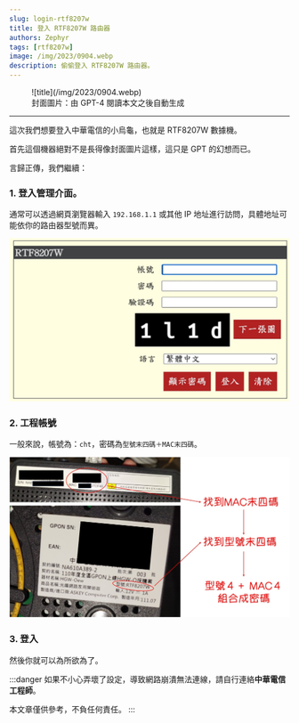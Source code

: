 ```yaml
---
slug: login-rtf8207w
title: 登入 RTF8207W 路由器
authors: Zephyr
tags: [rtf8207w]
image: /img/2023/0904.webp
description: 偷偷登入 RTF8207W 路由器。
---
```


<figure>
![title](/img/2023/0904.webp)
<figcaption>封面圖片：由 GPT-4 閱讀本文之後自動生成</figcaption>
</figure>

---

這次我們想要登入中華電信的小烏龜，也就是 RTF8207W 數據機。

首先這個機器絕對不是長得像封面圖片這樣，這只是 GPT 的幻想而已。

<!-- truncate -->

言歸正傳，我們繼續：

### 1. 登入管理介面。

通常可以透過網頁瀏覽器輸入 `192.168.1.1` 或其他 IP 地址進行訪問，具體地址可能依你的路由器型號而異。

![login-rtf8207w](./img/RTF8207W-login.jpg)

### 2. 工程帳號

一般來說，帳號為：`cht`，密碼為`型號末四碼＋MAC末四碼`。

![password](./img/RTF8207W.jpg)

### 3. 登入

然後你就可以為所欲為了。

:::danger
如果不小心弄壞了設定，導致網路崩潰無法連線，請自行連絡**中華電信工程師**。

本文章僅供參考，不負任何責任。
:::
